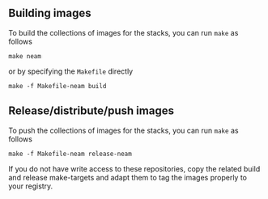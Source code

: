 ## Building images

To build the collections of images for the stacks, you can run `make` as follows

    make neam
    
or by specifying the `Makefile` directly

    make -f Makefile-neam build

## Release/distribute/push images

To push the collections of images for the stacks, you can run `make` as follows

    make -f Makefile-neam release-neam
    
If you do not have write access to these repositories, copy the related build and release make-targets and adapt them to tag the images properly to your registry.
